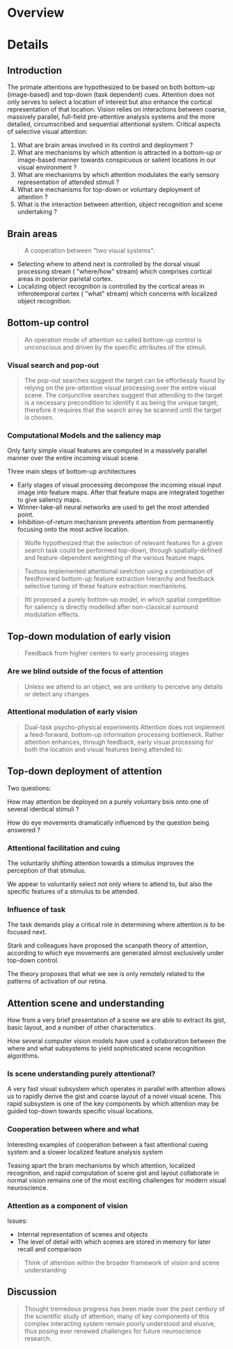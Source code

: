 # Overview #


# Details #

## Introduction ##
The primate attentions are hypothesized to be based on both bottom-up (image-based) and top-down (task dependent) cues.
Attention does not only serves to select a location of interest but also enhance the cortical representation of that location.
Vision relies on interactions between coarse, massively parallel, full-field pre-attentive analysis systems and the more detailed, circumscribed and sequential attentional system.
Critical aspects of selective visual attention:
  1. What are brain areas involved in its control and deployment ?
  1. What are mechanisms by which attention is attracted in a bottom-up or image-based manner towards conspicuous or salient locations in our visual environment ?
  1. What are mechanisms by which attention modulates the early sensory representation of attended stimuli ?
  1. What are mechanisms for top-down or voluntary deployment of attention ?
  1. What is the interaction between attention, object recognition and scene undertaking ?
## Brain areas ##

> A cooperation between "two visual systems":
  * Selecting where to attend next is controlled by the dorsal visual processing stream ( "where/how" stream) which comprises cortical areas in posterior parietal cortex.
  * Localizing object recognition is controlled by the cortical areas in inferotemporal cortex ( "what" stream) which concerns with localized object recognition.

## Bottom-up control ##

> An operation mode of attention so called bottom-up control is unconscious and driven by the specific attributes of the stimuli.

### Visual search and pop-out ###

> The pop-out searches suggest the target can be effortlessly found by relying on the pre-attentive visual processing over the entire visual scene.
> The conjunctive searches suggest that attending to the target is a necessary precondition to identify it as being the unique target; therefore it requires that the search array be scanned until the target is chosen.

### Computational Models and the saliency map ###

Only fairly simple visual features are computed in a massively parallel manner over the entire incoming visual scene.

Three main steps of bottom-up architectures

  * Early stages of visual processing decompose the incoming visual input image into feature maps. After that feature maps are integrated together to give saliency maps.
  * Winner-take-all neural networks are used to get the most attended point.
  * Inhibition-of-return mechanism prevents attention from permanently focusing onto the most active location.

> Wolfe hypothesized that the selection of relevant features for a given search task could be performed top-down, through spatially-defined and feature-dependent weightting of the various feature maps.

> Tsotsos implemented attentional seelction using a combination of feedforward bottom-up feature extraction hierarchy and feedback selective tuning of these feature extraction mechanisms.

> Itti proposed a purely bottom-up model, in which spatial competition for saliency is directly modelled after non-classical surround modulation effects.

## Top-down modulation of early vision ##

> Feedback from higher centers to early processing stages

### Are we blind outside of the focus of attention ###

> Unless we attend to an object, we are unlikely to perceive any details or detect any changes.

### Attentional modulation of early vision ###

> Dual-task psycho-physical experiments
> Attention does not implement a feed-forward, bottom-up information processing bottleneck. Rather attention enhances, through feedback, early visual processing for both the location and visual features being attended to.

## Top-down deployment of attention ##

Two questions:

How may attention be deployed on a purely voluntary bsis onto one of several identical stimuli ?

How do eye movements dramatically influenced by the question being answered ?

### Attentional facilitation and cuing ###

The voluntarily shifting attention towards a stimulus improves the perception of that stimulus.

We appear to voluntarily select not only where to attend to, but also the specific features of a stimulus to be attended.

### Influence of task ###

The task demands play a critical role in determining where attention is to be focused next.

Stark and colleagues have proposed the scanpath theory of attention, according to which eye movements are generated almost exclusively under top-down control.

The theory proposes that what we see is only remotely related to the patterns of activation of our retina.

## Attention scene and understanding ##

How  from a very brief presentation of a scene we are able to extract its gist, basic layout, and a number of other characteristics.

How several computer vision models have used a collaboration between the where and what subsystems to yield sophisticated scene recognition algorithms.

### Is scene understanding purely attentional? ###

A very fast visual subsystem which operates in parallel with attention allows us to rapidly derive the gist and coarse layout of a novel visual scene. This rapid subsystem is one of the key components by which attention may be guided top-down towards specific visual locations.

### Cooperation between where and what ###

Interesting examples of cooperation between a fast attentional cueing system and a slower localized feature analysis system

Teasing apart the brain mechanisms by which attention, localized recognition, and rapid computation of scene gist and layout collaborate in normal vision remains one of the most exciting challenges for modern visual neuroscience.

### Attention as a component of vision ###

Issues:
  * Internal representation of scenes and objects
  * The level of detail with which scenes are stored in memory for later recall and comparison

> Think of attention within the broader framework of vision and scene understanding

## Discussion ##

> Thought tremedous progress has been made over the past century of the scientific study of attention, many of key components of this complex interacting system remain poorly understood and elusive, thus posing ever renewed challenges for future neuroscience research.